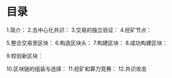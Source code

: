 # 目录
1.简介：
2.去中心化共识：
3.交易的独立验证：
4.挖矿节点：

5.整合交易至区块：
6.构造区块头：
7.构建区块：
8.成功构建区块：

9.校验新区块：

10.区块链的组装与选择：
11.挖矿和算力竞赛：
12.共识攻击